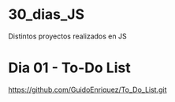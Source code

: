 # 30_dias_JS
Distintos proyectos realizados en JS


# Dia 01 - To-Do List

https://github.com/GuidoEnriquez/To_Do_List.git
